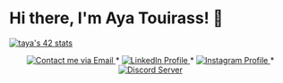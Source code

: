# Hi there, I'm Aya Touirass! 👋

<a href="https://github.com/oakoudad/badge42"><img src="https://badge.mediaplus.ma/black/taya" alt="taya's 42 stats" /></a>


<p align="center">
    <a href="mailto:ayatouirass27@gmail.com">
        <img alt="Contact me via Email" src="https://img.shields.io/badge/-Ask_me_anything-blue?style=flat&logo=Gmail&logoColor=white&link=mailto:your.email@example.com&color=3d85c6" />
    </a>
    <span> * </span>
    <a href="https://www.linkedin.com/in/aya-touirass-787578294/">
        <img alt="LinkedIn Profile" src="https://img.shields.io/badge/-LinkedIn-0072b1?style=flat&logo=LinkedIn&logoColor=white&link=https://www.linkedin.com/in/aya-touirass-787578294/" />
    </a>
    <span> * </span>
    <a href="https://www.instagram.com/aya_ts37/">
        <img alt="Instagram Profile" src="https://img.shields.io/badge/-Instagram-E4405F?style=flat&logo=Instagram&logoColor=white" />
    </a>
    <span> * </span>
    <a href="https://discord.gg/inviteLink">
        <img alt="Discord Server" src="https://img.shields.io/badge/-Discord-7289da?style=flat&logo=Discord&logoColor=white" />
    </a>
</p>
